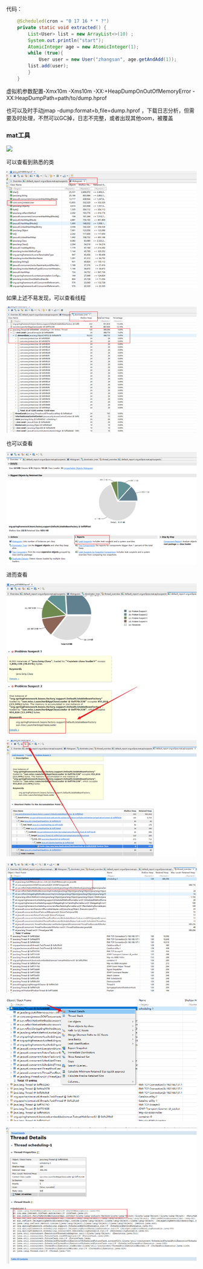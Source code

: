 代码：

```java
	@Scheduled(cron = "0 17 16 * * ?")
	private static void extracted() {
		List<User> list = new ArrayList<>(10) ;
		System.out.println("start");
		AtomicInteger age = new AtomicInteger(1);
		while (true){
			User user = new User("zhangsan", age.getAndAdd(1));
		list.add(user);
		}
	}

```



虚拟机参数配置-Xmx10m -Xms10m -XX:+HeapDumpOnOutOfMemoryError -XX:HeapDumpPath=path/to/dump.hprof

也可以及时手动jmap -dump:format=b,file=dump.hprof <PID>，下载日志分析，但需要及时处理，不然可以GC掉，日志不完整，或者出现其他oom，被覆盖



### mat工具

![](F:\github\java\Tommy-s-Note\notes\img\jvm\mat初始界面.png)



可以查看到熟悉的类

![image-20250726173718480](..\img\jvm\mat分析2.png)



如果上述不易发现，可以查看线程

![image-20250726173852927](..\img\jvm\mat线程分析.png)



也可以查看

![image-20250726174202389](..\img\jvm\leak.png)

进而查看

![image-20250726174247759](..\img\jvm\leak-suspects-detail.png)

![image-20250726174327640](..\img\jvm\mat-thread-into-detail.png)

![image-20250726174412218](..\img\jvm\mat-thread.png)

![image-20250726174435378](..\img\jvm\mat线程列表.png)

![image-20250726174455745](..\img\jvm\mat-thread-detail.png)